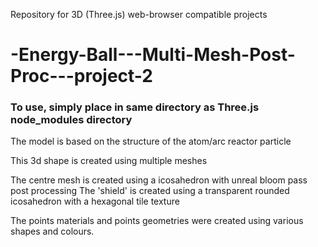 Repository for 3D (Three.js) web-browser compatible projects 
# -Energy-Ball---Multi-Mesh-Post-Proc---project-2

### To use, simply place in same directory as Three.js node_modules directory ###


The model is based on the structure of the atom/arc reactor particle


This 3d shape is created using multiple meshes

The centre mesh is created using a icosahedron with unreal bloom pass post processing
The 'shield' is created using a transparent rounded icosahedron with a hexagonal tile texture

The points materials and points geometries were created using various shapes and colours.
